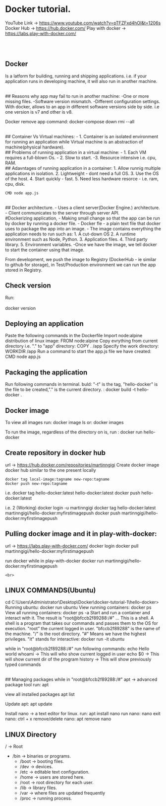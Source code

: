 # Docker tutorial.

YouTube Link ->  https://www.youtube.com/watch?v=pTFZFxd4hOI&t=1206s
Docker Hub -> https://hub.docker.com/
Play with docker -> https://labs.play-with-docker.com/

<br><br>

## Docker
Is a latform for building, running and shipping applications. i.e. if your application runs in developing machine, it will also run in another machine.

<br>
## Reasons why app may fail to run in another machine:
	-One or more missing files.
	-Software version mismatch.
	-Different configuration settings.
<br>	
With docker, allows to an app in different software versions side by side. i.e one version is v7 and other is v8.

Docker remove app command:
	docker-compose down rmi --all
	
<br>
## Container Vs Virtual machines:
- 1. Container is an isolated environment for running an application while Virtual machine is an abstraction of machine(physical hardware).
<br>	
## Problems of running application in a virtual machine:
- 1. Each VM requires a full-blown Os.
- 2. Slow to start.
-3. Resource intensive i.e. cpu, RAM.
<br>	
## Adavntages of running application in a container:
1. Allow runnig multiple applications in isolation.
2. Lightweight - dont need a full OS.
3. Use the OS of the host.
4. Start quickly - fast.
5. Need less hardware resorce - i.e. ram, cpu, disk.

	CMD node app.js 
<br>	
## Docker architecture.
- Uses a client server(Docker Engine.) architecture.
- Client communicates to the server through server API.
<br>	
#Dockerizing application,
- Making small change so that the app can be run by docker by running a docker file.
- Docker fle - a plain text file that docker uses to package the app into an image.
- The image contains everything the application needs to run such as:
	1. A cut-down OS
	2. A runtime environment such as Node, Python.
	3. Application files.
	4. Third party library.
	5. Environment variables.
-Once we have the image, we tell docker to start the container using that image.

From development, we push the image to Registry (DockerHub - ie similar to github for storage), in Test/Production environment we can run the app stored in Registry.
<br>	
## Check version
Run: <br>	
	docker version
<br>	
## Deploying an application
Paste the following commands in the Dockerfile
Import node:alpine  distribution of linux image:
	FROM node:alpine
Copy evrything from current directory i.e. "." to "app" directory:
	COPY . /app
Specify the work directory:
	WORKDIR /app
Run a command to start the app.js file we have created:
	CMD node app.js 
<br>	
## Packaging the application
Run following commands in terminal.
buld: "-t" is the tag, "hello-docker" is the file to be created,"." is the current directory. :
	docker build -t hello-docker .
<br>	
## Docker image
To view all images run:
	docker image ls
or:
	docker images

To run the image, regardless of the directory on is, run :
	docker run hello-docker
	
## Create repository in docker hub
url -> https://hub.docker.com/repositories/martinngigi
Create docker image docker hub similar to the one present locally

	docker tag local-image:tagname new-repo:tagname
	docker push new-repo:tagname

i.e.
	docker tag hello-docker:latest hello-docker:latest
	docker push hello-docker:latest

i.e. 2 (Working)
	docker login -u martinngigi
	docker tag hello-docker:latest martinngigi/hello-docker:myfirstimagepush
	docker push martinngigi/hello-docker:myfirstimagepush
<br>	
## Pulling docker image and it in play-with-docker:
url -> https://labs.play-with-docker.com/
	docker login
	docker pull martinngigi/hello-docker:myfirstimagepush
	
run docker while in play-with-docker
	docker run martinngigi/hello-docker:myfirstimagepush
	
	<br>	
## LINUX COMMANDS(Ubuntu)
cd C:\Users\Administrator\Desktop\Docker\docker-tutorial-1\hello-docker>
Running ubuntu:
	docker run ubuntu
View running containers:
	docker ps
View all running containers:
	docker ps -a
Start and run a container and interact with it. The result is "root@bfccb2f89288:/#" 
... This is a shell. A shell is a program that takes our commands and passes them to the OS for execution.
"root" the current logged in user. "bfccb2f89288" is the name of the machine. "/" is the root directory. "#" Means we have the highest privileges.
"it"  stands for interactive:
	docker run -it ubuntu
	
while in "root@bfccb2f89288:/#" 
run following commands:
	echo Hello world
	whoami						-> This will who show current logged in user
	echo $0 					-> This will show current dir of the program
	history						-> This will show previously typed commands
	
<br>	
## Managing packages
while in "root@bfccb2f89288:/#" 
apt -> advanced package tool
run:
	apt

view all installed packages
	apt list
	
Update apt:
	apt update

Install nano -> a text editor for linux. run:
	apt install nano 
run nano:
	nano
exit nano:
	ctrl + x
remove/delete nano:
	apt remove nano
	
	
## LINUX Directory
/ -> Root 
- /bin -> binaries or programs.
	- /boot -> booting files.
	- /dev -> devices.
	- /etc -> editable text configuration.
	- /home -> users are stored here.
	- /root -> root directory for each user.
	- /lib -> library files.
	- /var -> where files are updated frequently
	- /proc -> running process.
	
	
	